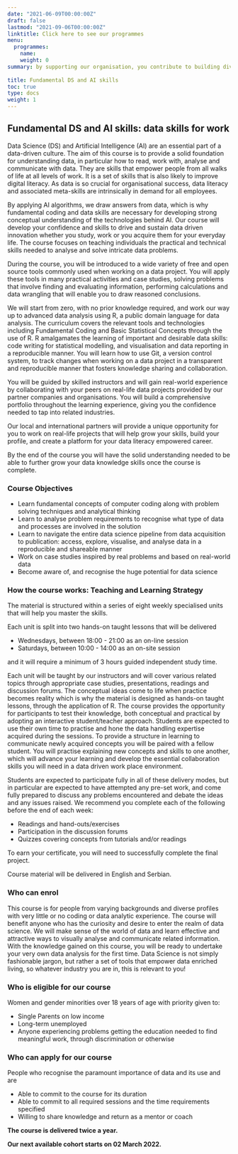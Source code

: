 ```yaml
---
date: "2021-06-09T00:00:00Z"
draft: false
lastmod: "2021-09-06T00:00:00Z"
linktitle: Click here to see our programmes
menu:
  programmes:
    name: 
    weight: 0
summary: by supporting our organisation, you contribute to building diversity and inclusion in data driven working environment ecosystem. Companies participating in this programme benefit by gaining access to a diverse talent pool and data science consulting services.
 
title: Fundamental DS and AI skills
toc: true
type: docs
weight: 1
---
```


## Fundamental DS and AI skills: data skills for work

Data Science (DS) and Artificial Intelligence (AI) are an essential part of a data-driven culture. The aim of this course is to provide a solid foundation for understanding data, in particular how to read, work with, analyse and communicate with data. They are skills that empower people from all walks of life at all levels of work. It is a set of skills that is also likely to improve digital literacy. As data is so crucial for organisational success, data literacy and associated meta-skills are intrinsically in demand for all employees. 

By applying AI algorithms, we draw answers from data, which is why fundamental coding and data skills are necessary for developing strong conceptual understanding of the technologies behind AI. Our course will develop your confidence and skills to drive and sustain data driven innovation whether you study, work or you acquire them for your everyday life. The course focuses on teaching individuals the practical and technical skills needed to analyse and solve intricate data problems.

During the course, you will be introduced to a wide variety of free and open source tools commonly used when working on a data project. You will apply these tools in many practical activities and case studies, solving problems that involve finding and evaluating information, performing calculations and data wrangling that will enable you to draw reasoned conclusions.

We will start from zero, with no prior knowledge required, and work our way up to advanced data analysis using R, a public domain language for data analysis. The curriculum covers the relevant tools and technologies including Fundamental Coding and Basic Statistical Concepts through the use of R. R amalgamates the learning of important and desirable data skills: code writing for statistical modelling, and visualisation and data reporting in a reproducible manner. You will learn how to use Git, a version control system, to track changes when working on a data project in a transparent and reproducible manner that fosters knowledge sharing and collaboration.  

You will be guided by skilled instructors and will gain real-world experience by collaborating with your peers on real-life data projects provided by our partner companies and organisations. You will build a comprehensive portfolio throughout the learning experience, giving you the confidence needed to tap into related industries.

Our local and international partners will provide a unique opportunity for you to work on real-life projects that will help grow your skills, build your profile, and create a platform for your data literacy empowered career.

By the end of the course you will have the solid understanding needed to be able to further grow your data knowledge skills once the course is complete.

### Course Objectives

*	Learn fundamental concepts of computer coding along with problem solving techniques and analytical thinking
*	Learn to analyse problem requirements to recognise what type of data and processes are involved in the solution
*	Learn to navigate the entire data science pipeline from data acquisition to publication: access, explore, visualise, and analyse data in a reproducible and shareable manner
*	Work on case studies inspired by real problems and based on real-world data
*	Become aware of, and recognise the huge potential for data science


### How the course works: Teaching and Learning Strategy

The material is structured within a series of eight weekly specialised units that will help you master the skills. 

Each unit is split into two hands-on taught lessons that will be delivered 

*	Wednesdays, between 18:00 - 21:00 as an on-line session
*	Saturdays, between 10:00 - 14:00 as an on-site session

and it will require a minimum of 3 hours guided independent study time. 


Each unit will be taught by our instructors and will cover various related topics through appropriate case studies, presentations, readings and discussion forums. The conceptual ideas come to life when practice becomes reality which is why the material is designed as hands-on taught lessons, through the application of R. The course provides the opportunity for participants to test their knowledge, both conceptual and practical by adopting an interactive student/teacher approach. Students are expected to use their own time to practise and hone the data handling expertise acquired during the sessions.
To provide a structure in learning to communicate newly acquired concepts you will be paired with a fellow student. You will practise explaining new concepts and skills to one another, which will advance your learning and develop the essential collaboration skills you will need in a data driven work place environment.

Students are expected to participate fully in all of these delivery modes, but in particular are expected to have attempted any pre-set work, and come fully prepared to discuss any problems encountered and debate the ideas and any issues raised. We recommend you complete each of the following before the end of each week:

*	Readings and hand-outs/exercises
*	Participation in the discussion forums
*	Quizzes covering concepts from tutorials and/or readings

To earn your certificate, you will need to successfully complete the final project.

Course material will be delivered in English and Serbian.

### Who can enrol

This course is for people from varying backgrounds and diverse profiles with very little or no coding or data analytic experience. The course will benefit anyone who has the curiosity and desire to enter the realm of data science. We will make sense of the world of data and learn effective and attractive ways to visually analyse and communicate related information. With the knowledge gained on this course, you will be ready to undertake your very own data analysis for the first time.
Data Science is not simply fashionable jargon, but rather a set of tools that empower data enriched 
living, so whatever industry you are in, this is relevant to you!

### Who is eligible for our course

Women and gender minorities over 18 years of age with priority given to:

*	Single Parents on low income
*	Long-term unemployed
*	Anyone experiencing problems getting the education needed to find meaningful work, through discrimination or otherwise

### Who can apply for our course

People who recognise the paramount importance of data and its use and are
+	Able to commit to the course for its duration
+	Able to commit to all required sessions and the time requirements specified
+	Willing to share knowledge and return as a mentor or coach

**The course is delivered twice a year.**

**Our next available cohort starts on 02 March 2022.**
